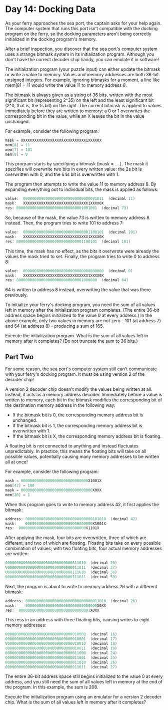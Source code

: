 # Day 14: Docking Data

As your ferry approaches the sea port, the captain asks for your help again.
The computer system that runs this port isn't compatible with the docking
program on the ferry, so the docking parameters aren't being correctly
initialized in the docking program's memory.

After a brief inspection, you discover that the sea port's computer
system uses a strange bitmask system in its initialization program.
Although you don't have the correct decoder chip handy, you can emulate it in software!

The initialization program (your puzzle input) can either update the
bitmask or write a value to memory. Values and memory addresses are
both 36-bit unsigned integers. For example, ignoring bitmasks for a
moment, a line like mem[8] = 11 would write the value 11 to memory address 8.

The bitmask is always given as a string of 36 bits, written with the
most significant bit (representing 2^35) on the left and the least
significant bit (2^0, that is, the 1s bit) on the right.
The current bitmask is applied to values immediately before
they are written to memory: a 0 or 1 overwrites the corresponding
bit in the value, while an X leaves the bit in the value unchanged.

For example, consider the following program:

```scala
mask = XXXXXXXXXXXXXXXXXXXXXXXXXXXXX1XXXX0X
mem[8] = 11
mem[7] = 101
mem[8] = 0
```

This program starts by specifying a bitmask (mask = ....).
The mask it specifies will overwrite two bits in every written value:
  the 2s bit is overwritten with 0, and the 64s bit is overwritten with 1.

The program then attempts to write the value 11 to memory address 8.
By expanding everything out to individual bits, the mask is applied as follows:

```scala
value:  000000000000000000000000000000001011  (decimal 11)
mask:   XXXXXXXXXXXXXXXXXXXXXXXXXXXXX1XXXX0X
res: 000000000000000000000000000001001001  (decimal 73)
```

So, because of the mask, the value 73 is written to memory address 8 instead.
Then, the program tries to write 101 to address 7:

```scala
value:  000000000000000000000000000001100101  (decimal 101)
mask:   XXXXXXXXXXXXXXXXXXXXXXXXXXXXX1XXXX0X
res: 000000000000000000000000000001100101  (decimal 101)
```

This time, the mask has no effect, as the bits it overwrote
were already the values the mask tried to set.
Finally, the program tries to write 0 to address 8:

```scala
value:  000000000000000000000000000000000000  (decimal 0)
mask:   XXXXXXXXXXXXXXXXXXXXXXXXXXXXX1XXXX0X
res: 000000000000000000000000000001000000  (decimal 64)
```

64 is written to address 8 instead, overwriting the value that was there previously.

To initialize your ferry's docking program, you need the sum
of all values left in memory after the initialization program completes.
(The entire 36-bit address space begins initialized to the value 0 at every address.)
In the above example, only two values in memory are not zero -
101 (at address 7) and 64 (at address 8) - producing a sum of 165.

Execute the initialization program. What is the sum of all values
left in memory after it completes? (Do not truncate the sum to 36 bits.)

## Part Two

For some reason, the sea port's computer system still can't
communicate with your ferry's docking program.
It must be using version 2 of the decoder chip!

A version 2 decoder chip doesn't modify the values being written at all.
Instead, it acts as a memory address decoder.
Immediately before a value is written to memory,
each bit in the bitmask modifies the corresponding bit of the
destination memory address in the following way:

- If the bitmask bit is 0, the corresponding memory address bit is unchanged.
- If the bitmask bit is 1, the corresponding memory address bit is overwritten with 1.
- If the bitmask bit is X, the corresponding memory address bit is floating.

A floating bit is not connected to anything and instead fluctuates unpredictably.
In practice, this means the floating bits will take on all possible values,
potentially causing many memory addresses to be written all at once!

For example, consider the following program:

```scala
mask = 000000000000000000000000000000X1001X
mem[42] = 100
mask = 00000000000000000000000000000000X0XX
mem[26] = 1
```

When this program goes to write to memory address 42, it first applies the bitmask:

```scala
address: 000000000000000000000000000000101010  (decimal 42)
mask:    000000000000000000000000000000X1001X
res:  000000000000000000000000000000X1101X
```

After applying the mask, four bits are overwritten,
three of which are different, and two of which are floating.
Floating bits take on every possible combination of values;
with two floating bits, four actual memory addresses are written:

```scala
000000000000000000000000000000011010  (decimal 26)
000000000000000000000000000000011011  (decimal 27)
000000000000000000000000000000111010  (decimal 58)
000000000000000000000000000000111011  (decimal 59)
```

Next, the program is about to write to memory address 26 with a different bitmask:

```scala
address: 000000000000000000000000000000011010  (decimal 26)
mask:    00000000000000000000000000000000X0XX
res:  00000000000000000000000000000001X0XX
```

This ress in an address with three floating bits,
causing writes to eight memory addresses:

```scala
000000000000000000000000000000010000  (decimal 16)
000000000000000000000000000000010001  (decimal 17)
000000000000000000000000000000010010  (decimal 18)
000000000000000000000000000000010011  (decimal 19)
000000000000000000000000000000011000  (decimal 24)
000000000000000000000000000000011001  (decimal 25)
000000000000000000000000000000011010  (decimal 26)
000000000000000000000000000000011011  (decimal 27)
```

The entire 36-bit address space still begins initialized
to the value 0 at every address, and you still need the
sum of all values left in memory at the end of the program.
In this example, the sum is 208.

Execute the initialization program using an emulator for a version 2 decoder chip.
What is the sum of all values left in memory after it completes?
